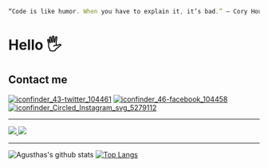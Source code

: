 ```javascript
“Code is like humor. When you have to explain it, it’s bad.” – Cory House
```

# Hello 🖐️

## Contact me

[![iconfinder_43-twitter_104461](https://user-images.githubusercontent.com/75809885/104858614-2605bd00-5953-11eb-8cbd-f6a1539ad8e8.png)][1] [![iconfinder_46-facebook_104458](https://user-images.githubusercontent.com/75809885/104858635-4b92c680-5953-11eb-8cb2-380e3c06d454.png)][2] [![iconfinder_Circled_Instagram_svg_5279112](https://user-images.githubusercontent.com/75809885/104858644-6402e100-5953-11eb-8572-ac87c8ab21f1.png)][3]

---

<a href="https://github.com/agusthas/agusthas">
  <img src="https://github-readme-stats.vercel.app/api/pin/?username=agusthas&repo=agusthas&show_icons=true&theme=tokyonight" />
</a>
<a href="https://github.com/agusthas/onePagePortofolioCSS">
  <img src="https://github-readme-stats.vercel.app/api/pin/?username=agusthas&repo=onePagePortofolioCSS&show_icons=true&theme=tokyonight" />
</a>

---

![Agusthas's github stats](https://github-readme-stats.vercel.app/api?username=agusthas&show_icons=true&theme=tokyonight) [![Top Langs](https://github-readme-stats.vercel.app/api/top-langs/?username=agusthas&show_icons=true&theme=tokyonight)](https://github.com/agusthas/github-readme-stats)

[1]: https://twitter.com/agusthas
[2]: https://www.facebook.com/agusthas/
[3]: https://www.instagram.com/agusthas/
